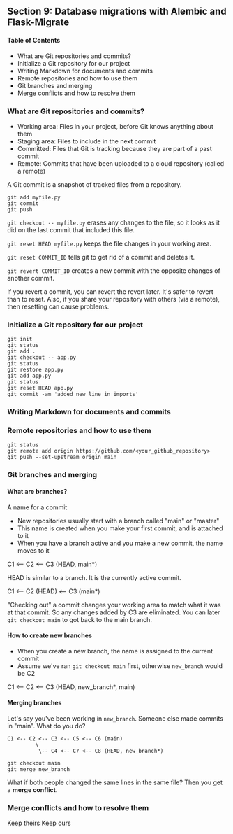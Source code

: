 ## Section 9: Database migrations with Alembic and Flask-Migrate

#### Table of Contents
- What are Git repositories and commits?
- Initialize a Git repository for our project
- Writing Markdown for documents and commits
- Remote repositories and how to use them
- Git branches and merging
- Merge conflicts and how to resolve them


### What are Git repositories and commits?
- Working area: Files in your project, before Git knows anything about them
- Staging area: Files to include in the next commit
- Committed: Files that Git is tracking because they are part of a past commit
- Remote: Commits that have been uploaded to a cloud repository (called a remote)

A Git commit is a snapshot of tracked files from a repository.

```
git add myfile.py
git commit
git push
```

`git checkout -- myfile.py` erases any changes to the file, so it looks as it did on the last commit that included this file.

`git reset HEAD myfile.py` keeps the file changes in your working area.

`git reset COMMIT_ID` tells git to get rid of a commit and deletes it.

`git revert COMMIT_ID` creates a new commit with the opposite changes of another commit.

If you revert a commit, you can revert the revert later. It's safer to revert than to reset.
Also, if you share your repository with others (via a remote), then resetting can cause problems.


### Initialize a Git repository for our project
```
git init
git status
git add .
git checkout -- app.py
git status
git restore app.py
git add app.py
git status
git reset HEAD app.py
git commit -am 'added new line in imports'
```

### Writing Markdown for documents and commits

### Remote repositories and how to use them
```
git status
git remote add origin https://github.com/<your_github_repository>
git push --set-upstream origin main
```

### Git branches and merging
#### What are branches?
A name for a commit
- New repositories usually start with a branch called "main" or "master"
- This name is created when you make your first commit, and is attached to it
- When you have a branch active and you make a new commit, the name moves to it

C1 <-- C2 <-- C3 (HEAD, main*)

HEAD is similar to a branch. It is the currently active commit.

C1 <-- C2 (HEAD) <-- C3 (main*)

"Checking out" a commit changes your working area to match what it was at that commit.
So any changes added by C3 are eliminated. You can later `git checkout main` to got back
to the main branch.

#### How to create new branches
- When you create a new branch, the name is assigned to the current commit
- Assume we've ran `git checkout main` first, otherwise `new_branch` would be C2

C1 <-- C2 <-- C3 (HEAD, new_branch*, main)

#### Merging branches
Let's say you've been working in `new_branch`. Someone else made commits in "main". What do you do?
```
C1 <-- C2 <-- C3 <-- C5 <-- C6 (main)
         \
          \-- C4 <-- C7 <-- C8 (HEAD, new_branch*)
```

```
git checkout main
git merge new_branch
```

What if both people changed the same lines in the same file? Then you get a **merge conflict**.

### Merge conflicts and how to resolve them
Keep theirs
Keep ours



